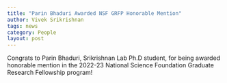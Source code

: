 ```yaml
---
title: "Parin Bhaduri Awarded NSF GRFP Honorable Mention"
author: Vivek Srikrishnan
tags: news
category: People
layout: post
---
```


Congrats to Parin Bhaduri, Srikrishnan Lab Ph.D student, for being awarded honorable mention in the 2022-23 National Science Foundation Graduate Research Fellowship program!